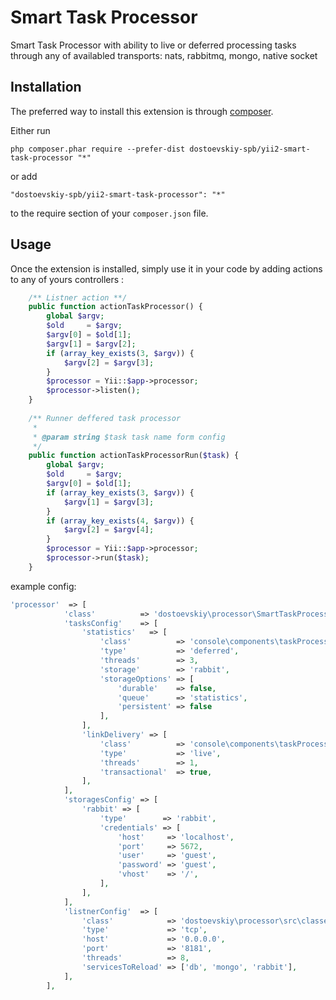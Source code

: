 Smart Task Processor
====================
Smart Task Processor with ability to live or deferred processing tasks through any of availabled transports: nats, rabbitmq, mongo, native socket

Installation
------------

The preferred way to install this extension is through [composer](http://getcomposer.org/download/).

Either run

```
php composer.phar require --prefer-dist dostoevskiy-spb/yii2-smart-task-processor "*"
```

or add

```
"dostoevskiy-spb/yii2-smart-task-processor": "*"
```

to the require section of your `composer.json` file.


Usage
-----

Once the extension is installed, simply use it in your code by adding actions to any of yours controllers  :

```php
    /** Listner action **/        
    public function actionTaskProcessor() {
        global $argv;
        $old     = $argv;
        $argv[0] = $old[1];
        $argv[1] = $argv[2];
        if (array_key_exists(3, $argv)) {
            $argv[2] = $argv[3];
        }
        $processor = Yii::$app->processor;
        $processor->listen();
    }
    
    /** Runner deffered task processor
     * 
     * @param string $task task name form config
     */
    public function actionTaskProcessorRun($task) {
        global $argv;
        $old     = $argv;
        $argv[0] = $old[1];
        if (array_key_exists(3, $argv)) {
            $argv[1] = $argv[3];
        }
        if (array_key_exists(4, $argv)) {
            $argv[2] = $argv[4];
        }
        $processor = Yii::$app->processor;
        $processor->run($task);
    }    
```


example config:
```php
'processor'  => [
            'class'          => 'dostoevskiy\processor\SmartTaskProcessor',
            'tasksConfig'    => [
                'statistics'   => [
                    'class'          => 'console\components\taskProcessor\statistics\StatsProcessor',
                    'type'           => 'deferred',
                    'threads'        => 3,
                    'storage'        => 'rabbit',
                    'storageOptions' => [
                        'durable'    => false,
                        'queue'      => 'statistics',
                        'persistent' => false
                    ],
                ],
                'linkDelivery' => [
                    'class'          => 'console\components\taskProcessor\links\LinksDelivery',
                    'type'           => 'live',
                    'threads'        => 1,
                    'transactional'  => true,
                ],
            ],
            'storagesConfig' => [
                'rabbit' => [
                    'type'        => 'rabbit',
                    'credentials' => [
                        'host'     => 'localhost',
                        'port'     => 5672,
                        'user'     => 'guest',
                        'password' => 'guest',
                        'vhost'    => '/',
                    ],
                ],
            ],
            'listnerConfig'  => [
                'class'            => 'dostoevskiy\processor\src\classes\Listner',
                'type'             => 'tcp',
                'host'             => '0.0.0.0',
                'port'             => '8181',
                'threads'          => 8,
                'servicesToReload' => ['db', 'mongo', 'rabbit'],
            ],
        ],
```
